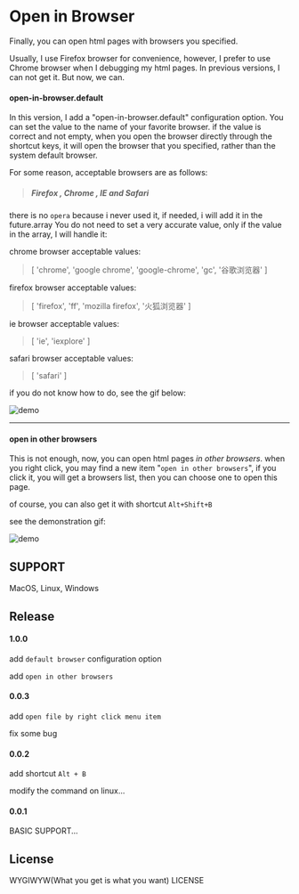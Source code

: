 # Open in Browser

Finally, you can open html pages with browsers you specified.

Usually, I use Firefox browser for convenience, however, I prefer to use Chrome browser when I debugging my html pages. In previous versions, I can not get it. But now, we can.

####  open-in-browser.default

In this version, I add a "open-in-browser.default" configuration option. You can set the value to the name of your favorite browser. 
if the value is correct and not empty,  when you open the browser directly through the shortcut keys, it will open the browser that you specified, rather than the system default browser.

For some reason, acceptable browsers are as follows:
>##### Firefox , Chrome , IE and Safari #####

there is no `opera` because i never used it, if needed, i will add it in the future.array
You do not need to set a very accurate value, only if the value in the array, I will handle it:

chrome browser acceptable values:
>   [ 'chrome', 'google chrome', 'google-chrome', 'gc', '谷歌浏览器' ]

firefox browser acceptable values:
>   [ 'firefox', 'ff', 'mozilla firefox', '火狐浏览器' ]

ie browser acceptable values:
>   [ 'ie', 'iexplore' ]

safari browser acceptable values:
>   [ 'safari' ]

if you do not know how to do, see the gif below:

![demo](http://oiw7043hi.bkt.clouddn.com/demo-new.gif)

* * *

####  open in other browsers

This is not enough, now, you can open html pages *in other browsers*.
when you right click, you may find a new item "`open in other browsers`", if you click it, you will get a browsers list, then you can choose one to open this page.

of course, you can also get it with shortcut `Alt+Shift+B`

see the demonstration gif:

![demo](http://oiw7043hi.bkt.clouddn.com/other.gif)


## SUPPORT

MacOS, Linux, Windows 


## Release

#### 1.0.0
add `default browser` configuration option

add `open in other browsers`

#### 0.0.3
add `open file by right click menu item`

fix some bug

#### 0.0.2
add shortcut `Alt + B` 

modify the command on linux...

#### 0.0.1

BASIC SUPPORT...

## License

WYGIWYW(What you get is what you want) LICENSE


